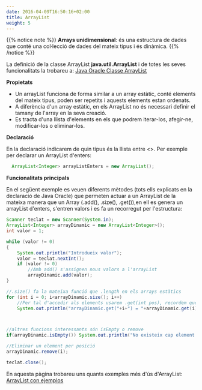 ```yaml
---
date: 2016-04-09T16:50:16+02:00
title: ArrayList
weight: 5
---
```


{{% notice note %}}
**Arrays unidimensional**: és una estructura de dades que conté una col·lecció de dades del mateix tipus i és dinàmica. 
{{% /notice %}}

La definició de la classe ArrayList **java.util.ArrayList** i de totes les seves funcionalitats la trobareu a:
[Java Oracle Classe ArrayList](https://docs.oracle.com/javase/7/docs/api/java/util/ArrayList.html)


**Propietats**
- Un arrayList funciona de forma similar a un array estàtic, conté elements del mateix tipus, poden ser repetits i aquests elements estan ordenats.
- A diferència d'un array estàtic, en els ArrayList no és necessari definir el tamany de l'array en la seva creació.
- Es tracta d'una llista d'elements en els que podrem iterar-los, afegir-ne, modificar-los o eliminar-los.

**Declaració**

En la declaració indicarem de quin tipus és la llista entre <>. Per exemple per declarar un ArrayList d'enters:
```java
  ArrayList<Integer> arrayListEnters = new ArrayList();
```

**Funcionalitats principals**

En el següent exemple es veuen diferents mètodes (tots ells explicats en la declaració de Java Oracle) que permeten actuar a un ArrayList de la mateixa manera que un Array (.add(), .size(), .get()),en ell es genera un arrayList d'enters, s'entren valors i es fa un recorregut per l'estructura:

```java
Scanner teclat = new Scanner(System.in);
ArrayList<Integer> arrayDinamic = new ArrayList<Integer>();
int valor = 1;

while (valor != 0)
{
    System.out.println("Introdueix valor");
    valor = teclat.nextInt();
    if (valor != 0)
        //Amb add() s'assignen nous valors a l'arrayList
        arrayDinamic.add(valor);
}

//.size() fa la mateixa funció que .length en els arrays estàtics
for (int i = 0; i<arrayDinamic.size(); i++)
    //Per tal d'accedir als elements usarem .get(int pos), recordem que la primera posició és 0.
    System.out.println("arrayDinamic.get("+i+") = "+arrayDinamic.get(i));



//altres funcions interessants són isEmpty o remove
if(arrayDinamic.isEmpty()) System.out.println("No existeix cap element dins l'arrayList, està buit");

//Eliminar un element per posició
arrayDinamic.remove(i);

teclat.close();
```

En aquesta pàgina trobareu uns quants exemples més d'ús d'ArrayList: [ArrayList con ejemplos](https://jarroba.com/arraylist-en-java-ejemplos/)





